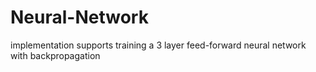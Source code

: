 # Neural-Network
implementation supports training a 3 layer feed-forward neural network with backpropagation
